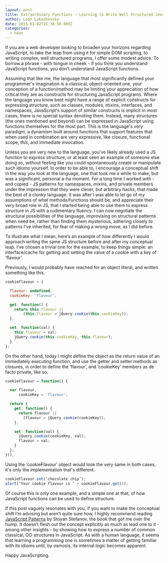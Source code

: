 ```yaml
---
layout: post
title: Extraordinary Functions ~ Learning to Write Well Structured JavaScript
author: Leon Lukashevsky
date: 2015-01-02T15:38:50.000Z
categories:
  - news
---
```




If you are a web developer looking to broaden your horizons regarding JavaScript, to take the leap from using it for simple DOM scripting, to writing complex, well structured programs, I offer some modest advice. To borrow a phrase - with tongue in cheek - if you think you understand JavaScript functions, you don't understand JavaScript functions.

Assuming that like me, the language that most significantly defined your programmer's imagination is a classical, object-oriented one, your conception of a function/method may be limiting your appreciation of how critical they are as constructs for structuring JavaScript programs. Where the language you know best might have a range of explicit constructs for expressing structure, such as classes, modules, mixins, interfaces, and namespaces, JavaScript's support of similar constructs is implicit in most cases, there is no special syntax denoting them. Instead, many structures (the ones mentioned and beyond) can be expressed in JavaScript using functions themselves for the most part. This is the language's very paradigm, a dynamism built around functions that support features that when used in combination are very expressive, like closure, functional scope, *this*, and immediate invocation.

Unless you are very new to the language, you've likely already used a JS function to express structure, or at least seen an example of someone else doing so, without feeling like you could spontaneously create or manipulate such idioms yourself. In order to be able to, I encourage a conceptual shift in the way you look at the language, one that took me a while to make, but was a significant, personal a-ha moment. For a long time I worked with - and copied - JS patterns for namespaces, mixins, and private members under the impression that they were clever, but arbitrary hacks, that made the best of a clunky language. It was after I was able to let go of my assumptions of what methods/functions should be, and appreciate their very broad role in JS, that I started being able to use them to express structure in JS with a rudimentary fluency. I can now negotiate the structural possibilities of the language, improvising on structural patterns when need be, rather than finding them mysterious, adhering closely to patterns I've inherited, for fear of making a wrong move, as I did before.

To illustrate what I mean, here’s an example of how differently I would approach writing the same JS structure before and after my conceptual leap. I’ve chosen a trivial one for the example, to keep things simple: an interface/cache for getting and setting the value of a cookie with a key of ‘flavour’.

Previously, I would probably have reached for an object literal, and written something like this.

```JavaScript
cookieFlavour = {

  flavour: undefined,
  cookieKey: 'flavour',

  get: function() {
    return this.flavour ||
    	(this.flavour = jQuery.cookie(this.cookieKey));
  },

  set: function(val) {
    this.flavour = val;
    jQuery.cookie(this.cookieKey, this.flavour);
  }
};
```

On the other hand, today I might define the object as the return value of an immediately executing function, and use the getter and setter methods as closures, in order to define the ‘flavour’, and ‘cookieKey’ members as de facto private, like so.

```JavaScript
cookieFlavour = function() {

  var flavour,
      cookieKey = 'flavour';

  return {
    get: function() {
      return flavour ||
      	(flavour = jQuery.cookie(cookieKey));
    },

    set: function(val) {
      jQuery.cookie(cookieKey, val);
      flavour = val;
    }
  };
}();
```
Using the ‘cookieFlavour’ object would look the very same in both cases, it's only the implementation that's different.

```JavaScript
cookieFlavour.set(‘chocolate chip’);
alert(‘Your cookie flavour is ’ + cookieFlavour.get());
```

Of course this is only one example, and a simple one at that, of how JavaScript functions can be used to define structure.

If this post vaguely resonates with you, if you want to make the conceptual shift I’m advising but aren’t quite sure how, I highly recommend reading [JavaScript Patterns](http://www.amazon.com/JavaScript-Patterns-Stoyan-Stefanov/dp/0596806752) by Stoyan Stefanov, the book that got me over the hump. It doesn’t flesh out the concept explicitly as much as lead one to it - among other insights - by showing how to express a number of common classical, OO structures in JavaScript. As with a human language, it seems that learning a programming one is sometimes a matter of getting familiar with its idioms until, by osmosis, its internal logic becomes apparent.

Happy JavaScripting.

